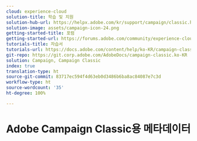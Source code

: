 ```yaml
---
cloud: experience-cloud
solution-title: 학습 및 지원
solution-hub-url: https://helpx.adobe.com/kr/support/campaign/classic.html
solution-image: assets/campaign-icon-24.png
getting-started-title: 포럼
getting-started-url: https://forums.adobe.com/community/experience-cloud/marketing-cloud/campaign/classic
tutorials-title: 자습서
tutorials-url: https://docs.adobe.com/content/help/ko-KR/campaign-classic-learn/tutorials/overview.html
git-repo: https://git.corp.adobe.com/AdobeDocs/campaign-classic.ko-KR
solution: Campaign, Campaign Classic
index: true
translation-type: ht
source-git-commit: 83717ec594f4d63eb0d3486b6ba8ac84087e7c3d
workflow-type: ht
source-wordcount: '35'
ht-degree: 100%

---
```



# Adobe Campaign Classic용 메타데이터
